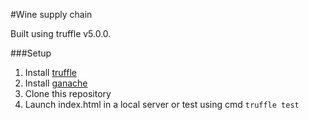 #Wine supply chain

Built using truffle v5.0.0.

###Setup
1. Install [truffle](https://truffleframework.com/)
2. Install [ganache](https://truffleframework.com/docs/ganache/quickstart)
3. Clone this repository
4. Launch index.html in a local server or test using cmd `truffle test`